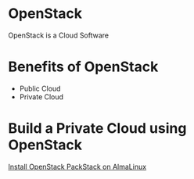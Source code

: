 # OpenStack
OpenStack is a Cloud Software
# Benefits of OpenStack
- Public Cloud
- Private Cloud
# Build a Private Cloud using OpenStack
[Install OpenStack PackStack on AlmaLinux](https://github.com/SumonPaul18/openstack-packstack)
